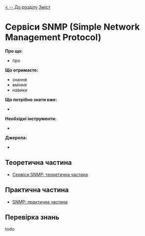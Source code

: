 [< -- До розділу](../README.md)         [Зміст](../../contents.md)

# Сервіси SNMP (Simple Network Management Protocol)

**Про що:**

- про 

**Що отримаєте:**

- знання 
- вміння 
- навики 

**Що потрібно знати вже:**

- 

**Необхідні інструменти:**

- 

**Джерела:** 

- 

## Теоретична частина

- [Сервіси SNMP: теоретична частина](teor.md)

## Практична частина

- [SNMP: практична частина](lab.md)

## Перевірка знань

todo